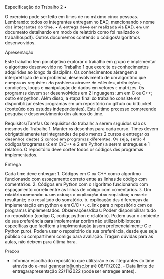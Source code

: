 Especificação do Trabalho 2  • 

O exercício pode ser feito em times de no máximo cinco pessoas. Lembrando: todos os integrantes entregam no EAD, mencionando o nome dos integrantes do time. 
• A entrega deve ser realizada via EAD, em um documento detalhando em modo de relatório como foi realizado o trabalho(.pdf). 
Outros documentos contendo o códigos/algoritmos desenvolvidos. 

Apresentação  

Este trabalho tem por objetivo explorar o trabalho em grupo e implementar o algoritmo desenvolvido no Trabalho 1 que exercite os conhecimentos adquiridos ao longo da disciplina. Os conhecimentos abrangem a interpretação de um problema, desenvolvimento de um algoritmo que cumpra os requisitos do problema atravez de cálculos, atribuições, condições, loops e manipulação de dados em vetores e matrizes. Os programas devem ser desenvolvidos em 2 linguagens: um em C ou C++; outro em python. Além disso, a etapa final do trabalho consiste em disponibilizar estes programas em um repositório no github ou bitbucket (conteúdo dos estudos independentes). Este último processo compreende pesquisa e desenvolvimento dos alunos do time.  

Requisitos/Tarefas  Os requisitos do trabalho a serem seguidos são os mesmos do Trabalho 1. Manter os desenhos para cada curso. Times devem obrigatóriamente ter integrandes de pelo menos 2 cursos e entregar os desenhos destes 2 cursos em programas diferentes. Ou seja, serão 4 códigos/programas (2 em C/C++ e 2 em Python) a serem entregues e 1 relatório. O repositório deve conter todos os códigos dos programas implementados.  

Entrega  

Cada time deve entregar: 1. Códigos em C ou C++ com o algoritmo funcionando com espaçamento correto entre as linhas de código com comentários. 2. Códigos em Python com o algoritmo funcionando com espaçamento correto entre as linhas de código com comentários. 3. Um relatório contendo: a. um esboço e explicação dos requisitos; a matriz resultante; e o resultado do somatório. b. explicação das diferenças da implementação em python e em C/C++. c. link para o repositório com os programas implementados.  Observações/dicas: Podem disponibilizar tudo no repositório (codigo C, codigo python e relatório). Podem usar o ambiente de sua preferência para implementar porêm não utilizar bibliotecas específicas que facilitem a implementação (usem preferencialmente C e Python puro). Podem usar o repositório de sua preferência, desde que seja público ou compartilhem comigo para avaliação. Tragam dúvidas para as aulas, não deixem para última hora.   

Prazos   

- Informar escolha do repositório que utilizarão e os integrantes do time através do e-mail geancarlo@unisc.br até 08/11/2022.  -  Data limite de entrega/apresentação 22/11/2022 (pode ser entregue antes). 

